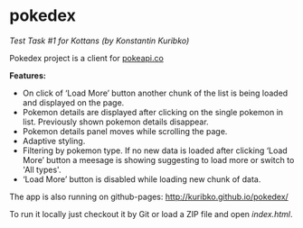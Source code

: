 # pokedex
*Test Task #1 for Kottans (by Konstantin Kuribko)*

Pokedex project is a client for [pokeapi.co](http://pokeapi.co/)

**Features:**
- On click of ‘Load More’ button another chunk of the list is being loaded and displayed on the page.
- Pokemon details are displayed after clicking on the single pokemon in list. Previously shown pokemon details disappear.
- Pokemon details panel moves while scrolling the page.
- Adaptive styling.
- Filtering by pokemon type. If no new data is loaded after clicking ‘Load More’ button a meesage is showing suggesting to load more or switch to 'All types'.
- ‘Load More’ button is disabled while loading new chunk of data.

The app is also running on github-pages: http://kuribko.github.io/pokedex/

To run it locally just checkout it by Git or load a ZIP file and open *index.html*.

